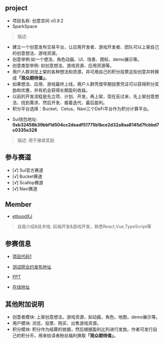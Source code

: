 ## project
- 项目名称: 创意空间  v0.9.2
- SparkSpace

> 描述: 
* 建立一个创意发布交易平台，让应用开发者、游戏开发者、团队可以上架自己的创意想法、游戏资源。
* 创意举例:如一个想法、角色动画、UI、场景、图标、demo展示等。
* 创意类型举例: 如创意想法、游戏资源、应用资源等。
* 用户人群浏览上架的各种想法和资源，并可用自己的积分投票这些创意并转换成<B>「观众期待值」</B>。
* 如果想法、应用、游戏最终上线，用户人群凭借早期投票凭证可以获得积分奖励和优惠，并有机会获得长期盈利收益。
* 以前的开发流程是先立项、计划、开发，再上架，现在反过来，先上架创意想法、找到需求、然后开发、接着迭代、最后盈利。
* 积分平台选择：Bucket、Cetus、Navi三个DeFi平台作为积分计算平台。

- Sui钱包地址: **0xb32458b39bbf1d504cc2deadf51775b1bce2d32a8aa8145d7fcbbd7c0335e328**
> 描述: 用于接收奖励

## 参与赛道
- [√] Sui官方赛道
- [√] Bucket赛道
- [√] Scallop赛道
- [√] Navi赛道

## Member
- [etboodXJ](https://github.com/etboodXJ)
> 自我介绍&技术栈: 前端开发&游戏开发，熟悉React,Vue,TypeScript等

## 参赛信息
- [项目代码1](https://github.com/etboodXJ/DeGameTropicalIsLand)
- [测试网合约发布地址](https://testnet.suivision.xyz/package/0xcafba38c8bf232964ca2849d02a97729c054b8a6dc4c7f43298dc4ec6a76c45f)

- [PPT](https://github.com/etboodXJ/DeGameTropicalIsLand/blob/main/SparkSpace.pptx)
- [在线地址](https://sparkspace.wal.app)

## 其他附加说明
* 创意者模块: 上架创意想法，游戏资源，如动画，角色，地图，demo展示等。
* 用户模块: 浏览、投票、购买、出售游戏资源。
* 积分模块: 积分作为结算的依据，然后根据盈利比列进行发放。作者可发行自己的积分币，用来给读者粉丝福利换取<B>「观众期待值」</B>。

